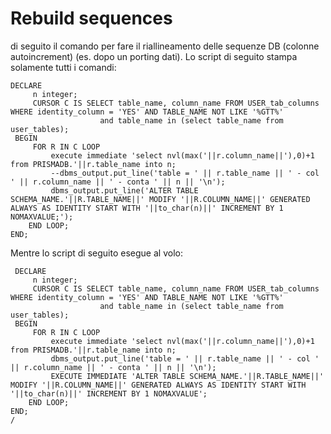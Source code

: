 # Rebuild sequences

di seguito il comando per fare il riallineamento delle sequenze DB (colonne autoincrement)  (es. dopo un porting dati).
Lo script di seguito stampa solamente tutti i comandi:
```
DECLARE
     n integer;
     CURSOR C IS SELECT table_name, column_name FROM USER_tab_columns WHERE identity_column = 'YES' AND TABLE_NAME NOT LIKE '%GTT%'
                    and table_name in (select table_name from user_tables);
 BEGIN
     FOR R IN C LOOP
         execute immediate 'select nvl(max('||r.column_name||'),0)+1 from PRISMADB.'||r.table_name into n;
         --dbms_output.put_line('table = ' || r.table_name || ' - col ' || r.column_name || ' - conta ' || n || '\n');
         dbms_output.put_line('ALTER TABLE SCHEMA_NAME.'||R.TABLE_NAME||' MODIFY '||R.COLUMN_NAME||' GENERATED ALWAYS AS IDENTITY START WITH '||to_char(n)||' INCREMENT BY 1 NOMAXVALUE;');
    END LOOP;
END;
```

Mentre lo script di seguito esegue al volo:
```
 DECLARE
     n integer;
     CURSOR C IS SELECT table_name, column_name FROM USER_tab_columns WHERE identity_column = 'YES' AND TABLE_NAME NOT LIKE '%GTT%'
                    and table_name in (select table_name from user_tables);
 BEGIN
     FOR R IN C LOOP
         execute immediate 'select nvl(max('||r.column_name||'),0)+1 from PRISMADB.'||r.table_name into n;
         dbms_output.put_line('table = ' || r.table_name || ' - col ' || r.column_name || ' - conta ' || n || '\n');
         EXECUTE IMMEDIATE 'ALTER TABLE SCHEMA_NAME.'||R.TABLE_NAME||' MODIFY '||R.COLUMN_NAME||' GENERATED ALWAYS AS IDENTITY START WITH '||to_char(n)||' INCREMENT BY 1 NOMAXVALUE';
    END LOOP;
END;
/
```
